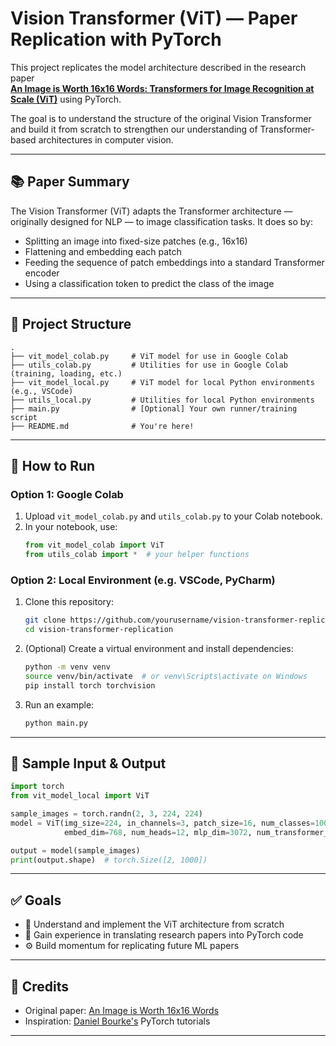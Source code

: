 
# Vision Transformer (ViT) — Paper Replication with PyTorch

This project replicates the model architecture described in the research paper  
**[An Image is Worth 16x16 Words: Transformers for Image Recognition at Scale (ViT)](https://arxiv.org/abs/2010.11929)** using PyTorch.

The goal is to understand the structure of the original Vision Transformer and build it from scratch to strengthen our understanding of Transformer-based architectures in computer vision.

---

## 📚 Paper Summary

The Vision Transformer (ViT) adapts the Transformer architecture — originally designed for NLP — to image classification tasks. It does so by:
- Splitting an image into fixed-size patches (e.g., 16x16)
- Flattening and embedding each patch
- Feeding the sequence of patch embeddings into a standard Transformer encoder
- Using a classification token to predict the class of the image

---

## 🔧 Project Structure

```
.
├── vit_model_colab.py     # ViT model for use in Google Colab
├── utils_colab.py         # Utilities for use in Google Colab (training, loading, etc.)
├── vit_model_local.py     # ViT model for local Python environments (e.g., VSCode)
├── utils_local.py         # Utilities for local Python environments
├── main.py                # [Optional] Your own runner/training script
├── README.md              # You're here!
```

---

## 🚀 How to Run

### Option 1: Google Colab

1. Upload `vit_model_colab.py` and `utils_colab.py` to your Colab notebook.
2. In your notebook, use:
   ```python
   from vit_model_colab import ViT
   from utils_colab import *  # your helper functions
   ```

### Option 2: Local Environment (e.g. VSCode, PyCharm)

1. Clone this repository:
   ```bash
   git clone https://github.com/yourusername/vision-transformer-replication.git
   cd vision-transformer-replication
   ```

2. (Optional) Create a virtual environment and install dependencies:
   ```bash
   python -m venv venv
   source venv/bin/activate  # or venv\Scripts\activate on Windows
   pip install torch torchvision
   ```

3. Run an example:
   ```bash
   python main.py
   ```

---

## 🧪 Sample Input & Output

```python
import torch
from vit_model_local import ViT

sample_images = torch.randn(2, 3, 224, 224)
model = ViT(img_size=224, in_channels=3, patch_size=16, num_classes=1000,
            embed_dim=768, num_heads=12, mlp_dim=3072, num_transformer_layers=12)

output = model(sample_images)
print(output.shape)  # torch.Size([2, 1000])
```

---

## ✅ Goals

- 📖 Understand and implement the ViT architecture from scratch
- 🧠 Gain experience in translating research papers into PyTorch code
- ⚙️ Build momentum for replicating future ML papers

---

## 🙌 Credits

- Original paper: [An Image is Worth 16x16 Words](https://arxiv.org/abs/2010.11929)
- Inspiration: [Daniel Bourke's](https://github.com/mrdbourke/pytorch-deep-learning) PyTorch tutorials

---
